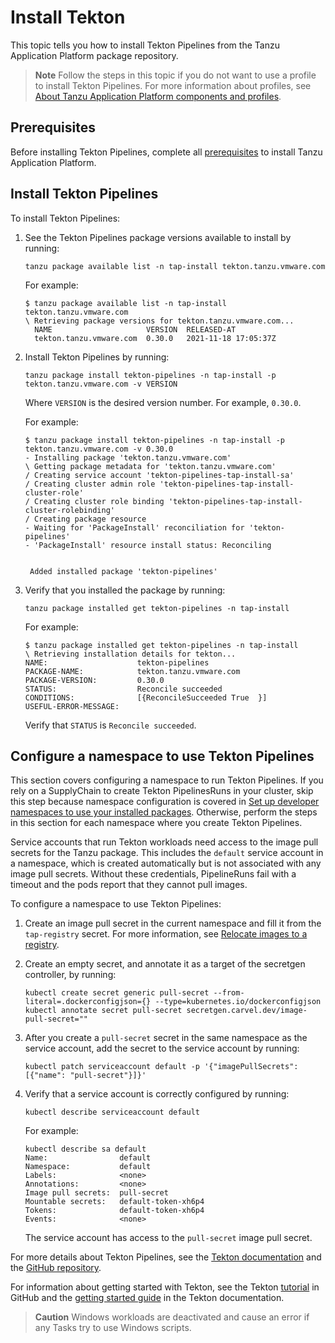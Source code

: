 # Install Tekton

This topic tells you how to install Tekton Pipelines from the Tanzu Application Platform package
repository.

> **Note** Follow the steps in this topic if you do not want to use a profile to install
> Tekton Pipelines.
> For more information about profiles, see
> [About Tanzu Application Platform components and profiles](../about-package-profiles.hbs.md).

## <a id='prereqs'></a>Prerequisites

Before installing Tekton Pipelines, complete all [prerequisites](../prerequisites.html) to install
Tanzu Application Platform.

## <a id='install-tekton-pipelines'></a> Install Tekton Pipelines

To install Tekton Pipelines:

1. See the Tekton Pipelines package versions available to install by running:

    ```console
    tanzu package available list -n tap-install tekton.tanzu.vmware.com
    ```

    For example:

    ```console
    $ tanzu package available list -n tap-install tekton.tanzu.vmware.com
    \ Retrieving package versions for tekton.tanzu.vmware.com...
      NAME                     VERSION  RELEASED-AT
      tekton.tanzu.vmware.com  0.30.0   2021-11-18 17:05:37Z
    ```

1. Install Tekton Pipelines by running:

    ```console
    tanzu package install tekton-pipelines -n tap-install -p tekton.tanzu.vmware.com -v VERSION
    ```

    Where `VERSION` is the desired version number. For example, `0.30.0`.

    For example:

    ```console
    $ tanzu package install tekton-pipelines -n tap-install -p tekton.tanzu.vmware.com -v 0.30.0
    - Installing package 'tekton.tanzu.vmware.com'
    \ Getting package metadata for 'tekton.tanzu.vmware.com'
    / Creating service account 'tekton-pipelines-tap-install-sa'
    / Creating cluster admin role 'tekton-pipelines-tap-install-cluster-role'
    / Creating cluster role binding 'tekton-pipelines-tap-install-cluster-rolebinding'
    / Creating package resource
    - Waiting for 'PackageInstall' reconciliation for 'tekton-pipelines'
    - 'PackageInstall' resource install status: Reconciling


     Added installed package 'tekton-pipelines'
    ```

1. Verify that you installed the package by running:

    ```console
    tanzu package installed get tekton-pipelines -n tap-install
    ```

    For example:

    ```console
    $ tanzu package installed get tekton-pipelines -n tap-install
    \ Retrieving installation details for tekton...
    NAME:                    tekton-pipelines
    PACKAGE-NAME:            tekton.tanzu.vmware.com
    PACKAGE-VERSION:         0.30.0
    STATUS:                  Reconcile succeeded
    CONDITIONS:              [{ReconcileSucceeded True  }]
    USEFUL-ERROR-MESSAGE:
    ```

    Verify that `STATUS` is `Reconcile succeeded`.

## <a id='config-namespace'></a> Configure a namespace to use Tekton Pipelines

This section covers configuring a namespace to run Tekton Pipelines.
If you rely on a SupplyChain to create Tekton PipelinesRuns in your cluster, skip this step because
namespace configuration is covered in
[Set up developer namespaces to use your installed packages](../install-online/set-up-namespaces.hbs.md).
Otherwise, perform the steps in this section for each namespace where you create Tekton Pipelines.

Service accounts that run Tekton workloads need access to the image pull secrets for the Tanzu package.
This includes the `default` service account in a namespace, which is created automatically but is
not associated with any image pull secrets.
Without these credentials, PipelineRuns fail with a timeout and the pods report that they cannot
pull images.

To configure a namespace to use Tekton Pipelines:

1. Create an image pull secret in the current namespace and fill it from the `tap-registry` secret.
For more information, see [Relocate images to a registry](../install-online/profile.hbs.md#add-tap-package-repo).

1. Create an empty secret, and annotate it as a target of the secretgen controller, by running:

    ```console
    kubectl create secret generic pull-secret --from-literal=.dockerconfigjson={} --type=kubernetes.io/dockerconfigjson
    kubectl annotate secret pull-secret secretgen.carvel.dev/image-pull-secret=""
    ```

1. After you create a `pull-secret` secret in the same namespace as the service account, add the
secret to the service account by running:

    ```console
    kubectl patch serviceaccount default -p '{"imagePullSecrets": [{"name": "pull-secret"}]}'
    ```

1. Verify that a service account is correctly configured by running:

    ```console
    kubectl describe serviceaccount default
    ```

    For example:

    ```console
    kubectl describe sa default
    Name:                default
    Namespace:           default
    Labels:              <none>
    Annotations:         <none>
    Image pull secrets:  pull-secret
    Mountable secrets:   default-token-xh6p4
    Tokens:              default-token-xh6p4
    Events:              <none>
    ```

    The service account has access to the `pull-secret` image pull secret.

For more details about Tekton Pipelines, see the [Tekton documentation](https://tekton.dev/docs/) and
the [GitHub repository](https://github.com/tektoncd/pipeline).

For information about getting started with Tekton, see the Tekton
[tutorial](https://github.com/tektoncd/pipeline/blob/main/docs/tutorial.md) in GitHub and the
[getting started guide](https://tekton.dev/docs/getting-started/) in the Tekton documentation.

> **Caution** Windows workloads are deactivated and cause an error if any Tasks try to use Windows
> scripts.
